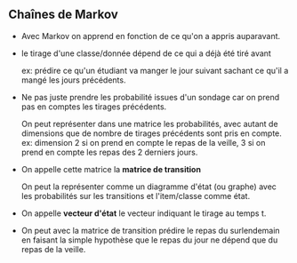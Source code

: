 ## Chaînes de Markov

* Avec Markov on apprend en fonction de ce qu'on a appris auparavant.

* le tirage d'une classe/donnée dépend de ce qui a déjà été tiré avant

  ex: prédire ce qu'un étudiant va manger le jour suivant sachant ce qu'il a mangé les jours précédents.

* Ne pas juste prendre les probabilité issues d'un sondage car on prend pas en comptes les tirages précédents.

  On peut représenter dans une matrice les probabilités, avec autant de dimensions que de nombre de tirages précédents sont pris en compte.
  ex: dimension 2 si on prend en compte le repas de la veille, 3 si on prend en compte les repas des 2 derniers jours.

* On appelle cette matrice la **matrice de transition**

  On peut la représenter comme un diagramme d'état (ou graphe) avec les probabilités sur les transitions et l'item/classe comme état.

* On appelle **vecteur d'état** le vecteur indiquant le tirage au temps t.

* On peut avec la matrice de transition prédire le repas du surlendemain en faisant la simple hypothèse que le repas du jour ne dépend que du repas de la veille.  

